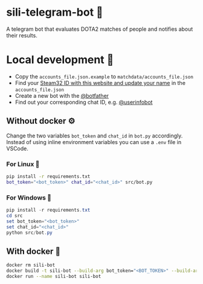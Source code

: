 # sili-telegram-bot 🚀

A telegram bot that evaluates DOTA2 matches of people and notifies about their results.

# Local development 🚀

- Copy the `accounts_file.json.example` to `matchdata/accounts_file.json`
- Find your [Steam32 ID with this website and update your name](https://steamid.xyz/) in the `accounts_file.json`
- Create a new bot with the [@botfather](https://t.me/botfather)
- Find out your corresponding chat ID, e.g. [@userinfobot](https://t.me/userinfobot)

## Without docker ⚙️

Change the two variables `bot_token` and `chat_id` in `bot.py` accordingly. Instead of using inline environment variables you can use a `.env` file in VSCode.

### For Linux 🐧

```bash
pip install -r requirements.txt
bot_token="<bot_token>" chat_id="<chat_id>" src/bot.py
```

### For Windows 💩

```powershell
pip install -r requirements.txt
cd src
set bot_token="<bot_token>"
set chat_id="<chat_id>"
python src/bot.py
```

## With docker 🐋

```bash
docker rm sili-bot
docker build -t sili-bot --build-arg bot_token="<BOT_TOKEN>" --build-arg chat_id="<CHAT_ID>" .
docker run --name sili-bot sili-bot
```
